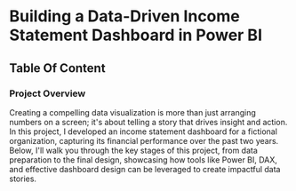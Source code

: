 # Building a Data-Driven Income Statement Dashboard in Power BI

## Table Of Content

### Project Overview
Creating a compelling data visualization is more than just arranging numbers on a screen; it's about telling a story that drives insight and action. In this project, I developed an income statement dashboard for a fictional organization, capturing its financial performance over the past two years. Below, I'll walk you through the key stages of this project, from data preparation to the final design, showcasing how tools like Power BI, DAX, and effective dashboard design can be leveraged to create impactful data stories.
